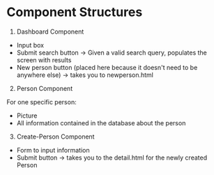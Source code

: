 # Component Structures

1. Dashboard Component

* Input box
* Submit search button -> Given a valid search query, populates the screen with results
* New person button (placed here because it doesn't need to be anywhere else) -> takes you to newperson.html

2. Person Component

For one specific person:

* Picture
* All information contained in the database about the person

3. Create-Person Component

* Form to input information
* Submit button -> takes you to the detail.html for the newly created Person
